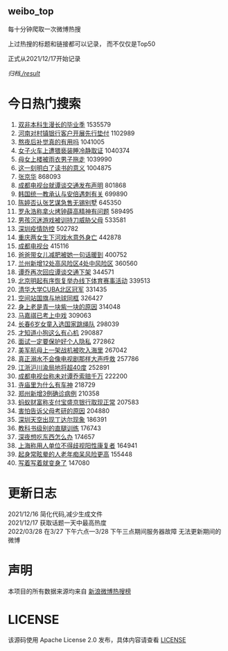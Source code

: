 weibo_top  
---
每十分钟爬取一次微博热搜  

上过热搜的标题和链接都可以记录， 而不仅仅是Top50

正式从2021/12/17开始记录  

*归档[./result](./result/)*

# 今日热门搜索  
1. [双非本科生漫长的毕业季](https://s.weibo.com//weibo?q=%23%E5%8F%8C%E9%9D%9E%E6%9C%AC%E7%A7%91%E7%94%9F%E6%BC%AB%E9%95%BF%E7%9A%84%E6%AF%95%E4%B8%9A%E5%AD%A3%23&Refer=top) 1535579
2. [河南对村镇银行客户开展先行垫付](https://s.weibo.com//weibo?q=%23%E6%B2%B3%E5%8D%97%E5%AF%B9%E6%9D%91%E9%95%87%E9%93%B6%E8%A1%8C%E5%AE%A2%E6%88%B7%E5%BC%80%E5%B1%95%E5%85%88%E8%A1%8C%E5%9E%AB%E4%BB%98%23&Refer=top) 1102989
3. [熬夜后补觉真的有用吗](https://s.weibo.com//weibo?q=%23%E7%86%AC%E5%A4%9C%E5%90%8E%E8%A1%A5%E8%A7%89%E7%9C%9F%E7%9A%84%E6%9C%89%E7%94%A8%E5%90%97%23&Refer=top) 1041005
4. [女子火车上遭猥亵装睡冷静取证](https://s.weibo.com//weibo?q=%23%E5%A5%B3%E5%AD%90%E7%81%AB%E8%BD%A6%E4%B8%8A%E9%81%AD%E7%8C%A5%E4%BA%B5%E8%A3%85%E7%9D%A1%E5%86%B7%E9%9D%99%E5%8F%96%E8%AF%81%23&Refer=top) 1040374
5. [母女上楼被雨衣男子拖走](https://s.weibo.com//weibo?q=%E6%AF%8D%E5%A5%B3%E4%B8%8A%E6%A5%BC%E8%A2%AB%E9%9B%A8%E8%A1%A3%E7%94%B7%E5%AD%90%E6%8B%96%E8%B5%B0&Refer=top) 1039990
6. [这一刻明白了读书的意义](https://s.weibo.com//weibo?q=%23%E8%BF%99%E4%B8%80%E5%88%BB%E6%98%8E%E7%99%BD%E4%BA%86%E8%AF%BB%E4%B9%A6%E7%9A%84%E6%84%8F%E4%B9%89%23&Refer=top) 1004875
7. [张京华](https://s.weibo.com//weibo?q=%E5%BC%A0%E4%BA%AC%E5%8D%8E&Refer=top) 868093
8. [成都电视台就谭谈交通发布声明](https://s.weibo.com//weibo?q=%23%E6%88%90%E9%83%BD%E7%94%B5%E8%A7%86%E5%8F%B0%E5%B0%B1%E8%B0%AD%E8%B0%88%E4%BA%A4%E9%80%9A%E5%8F%91%E5%B8%83%E5%A3%B0%E6%98%8E%23&Refer=top) 801868
9. [韩国统一教承认与安倍遇刺有关](https://s.weibo.com//weibo?q=%23%E9%9F%A9%E5%9B%BD%E7%BB%9F%E4%B8%80%E6%95%99%E6%89%BF%E8%AE%A4%E4%B8%8E%E5%AE%89%E5%80%8D%E9%81%87%E5%88%BA%E6%9C%89%E5%85%B3%23&Refer=top) 699890
10. [陈婷否认张艺谋急售无锡别墅](https://s.weibo.com//weibo?q=%23%E9%99%88%E5%A9%B7%E5%90%A6%E8%AE%A4%E5%BC%A0%E8%89%BA%E8%B0%8B%E6%80%A5%E5%94%AE%E6%97%A0%E9%94%A1%E5%88%AB%E5%A2%85%23&Refer=top) 645350
11. [罗永浩称拿火烤钟薛高精神有问题](https://s.weibo.com//weibo?q=%23%E7%BD%97%E6%B0%B8%E6%B5%A9%E7%A7%B0%E6%8B%BF%E7%81%AB%E7%83%A4%E9%92%9F%E8%96%9B%E9%AB%98%E7%B2%BE%E7%A5%9E%E6%9C%89%E9%97%AE%E9%A2%98%23&Refer=top) 589495
12. [男孩沉迷游戏被训持刀威胁父母](https://s.weibo.com//weibo?q=%23%E7%94%B7%E5%AD%A9%E6%B2%89%E8%BF%B7%E6%B8%B8%E6%88%8F%E8%A2%AB%E8%AE%AD%E6%8C%81%E5%88%80%E5%A8%81%E8%83%81%E7%88%B6%E6%AF%8D%23&Refer=top) 533581
13. [深圳疫情防控](https://s.weibo.com//weibo?q=%23%E6%B7%B1%E5%9C%B3%E7%96%AB%E6%83%85%E9%98%B2%E6%8E%A7%23&Refer=top) 502782
14. [重庆两女生下河戏水意外身亡](https://s.weibo.com//weibo?q=%23%E9%87%8D%E5%BA%86%E4%B8%A4%E5%A5%B3%E7%94%9F%E4%B8%8B%E6%B2%B3%E6%88%8F%E6%B0%B4%E6%84%8F%E5%A4%96%E8%BA%AB%E4%BA%A1%23&Refer=top) 442878
15. [成都电视台](https://s.weibo.com//weibo?q=%E6%88%90%E9%83%BD%E7%94%B5%E8%A7%86%E5%8F%B0&Refer=top) 415116
16. [爸爸带女儿减肥被她一句话暖到](https://s.weibo.com//weibo?q=%23%E7%88%B8%E7%88%B8%E5%B8%A6%E5%A5%B3%E5%84%BF%E5%87%8F%E8%82%A5%E8%A2%AB%E5%A5%B9%E4%B8%80%E5%8F%A5%E8%AF%9D%E6%9A%96%E5%88%B0%23&Refer=top) 400752
17. [兰州新增12处高风险区4处中风险区](https://s.weibo.com//weibo?q=%23%E5%85%B0%E5%B7%9E%E6%96%B0%E5%A2%9E12%E5%A4%84%E9%AB%98%E9%A3%8E%E9%99%A9%E5%8C%BA4%E5%A4%84%E4%B8%AD%E9%A3%8E%E9%99%A9%E5%8C%BA%23&Refer=top) 360560
18. [谭乔再次回应谭谈交通下架](https://s.weibo.com//weibo?q=%23%E8%B0%AD%E4%B9%94%E5%86%8D%E6%AC%A1%E5%9B%9E%E5%BA%94%E8%B0%AD%E8%B0%88%E4%BA%A4%E9%80%9A%E4%B8%8B%E6%9E%B6%23&Refer=top) 344571
19. [北京明起有序恢复举办线下体育赛事活动](https://s.weibo.com//weibo?q=%23%E5%8C%97%E4%BA%AC%E6%98%8E%E8%B5%B7%E6%9C%89%E5%BA%8F%E6%81%A2%E5%A4%8D%E4%B8%BE%E5%8A%9E%E7%BA%BF%E4%B8%8B%E4%BD%93%E8%82%B2%E8%B5%9B%E4%BA%8B%E6%B4%BB%E5%8A%A8%23&Refer=top) 339513
20. [清华大学CUBA北区冠军](https://s.weibo.com//weibo?q=%23%E6%B8%85%E5%8D%8E%E5%A4%A7%E5%AD%A6CUBA%E5%8C%97%E5%8C%BA%E5%86%A0%E5%86%9B%23&Refer=top) 331435
21. [空间站国旗与地球同框](https://s.weibo.com//weibo?q=%23%E7%A9%BA%E9%97%B4%E7%AB%99%E5%9B%BD%E6%97%97%E4%B8%8E%E5%9C%B0%E7%90%83%E5%90%8C%E6%A1%86%23&Refer=top) 326427
22. [身上老是青一块紫一块的原因](https://s.weibo.com//weibo?q=%23%E8%BA%AB%E4%B8%8A%E8%80%81%E6%98%AF%E9%9D%92%E4%B8%80%E5%9D%97%E7%B4%AB%E4%B8%80%E5%9D%97%E7%9A%84%E5%8E%9F%E5%9B%A0%23&Refer=top) 314048
23. [马嘉祺已考上中戏](https://s.weibo.com//weibo?q=%23%E9%A9%AC%E5%98%89%E7%A5%BA%E5%B7%B2%E8%80%83%E4%B8%8A%E4%B8%AD%E6%88%8F%23&Refer=top) 309063
24. [长春6岁女童入选国家跳绳队](https://s.weibo.com//weibo?q=%23%E9%95%BF%E6%98%A56%E5%B2%81%E5%A5%B3%E7%AB%A5%E5%85%A5%E9%80%89%E5%9B%BD%E5%AE%B6%E8%B7%B3%E7%BB%B3%E9%98%9F%23&Refer=top) 298039
25. [才知道小狗这么有心机](https://s.weibo.com//weibo?q=%23%E6%89%8D%E7%9F%A5%E9%81%93%E5%B0%8F%E7%8B%97%E8%BF%99%E4%B9%88%E6%9C%89%E5%BF%83%E6%9C%BA%23&Refer=top) 290887
26. [面试一定要保护好个人隐私](https://s.weibo.com//weibo?q=%23%E9%9D%A2%E8%AF%95%E4%B8%80%E5%AE%9A%E8%A6%81%E4%BF%9D%E6%8A%A4%E5%A5%BD%E4%B8%AA%E4%BA%BA%E9%9A%90%E7%A7%81%23&Refer=top) 272862
27. [美军航母上一架战机被吹入海里](https://s.weibo.com//weibo?q=%23%E7%BE%8E%E5%86%9B%E8%88%AA%E6%AF%8D%E4%B8%8A%E4%B8%80%E6%9E%B6%E6%88%98%E6%9C%BA%E8%A2%AB%E5%90%B9%E5%85%A5%E6%B5%B7%E9%87%8C%23&Refer=top) 267042
28. [真正溺水不会像电视剧那样大声呼救](https://s.weibo.com//weibo?q=%23%E7%9C%9F%E6%AD%A3%E6%BA%BA%E6%B0%B4%E4%B8%8D%E4%BC%9A%E5%83%8F%E7%94%B5%E8%A7%86%E5%89%A7%E9%82%A3%E6%A0%B7%E5%A4%A7%E5%A3%B0%E5%91%BC%E6%95%91%23&Refer=top) 257786
29. [江浙沪川渝局地将超40度](https://s.weibo.com//weibo?q=%23%E6%B1%9F%E6%B5%99%E6%B2%AA%E5%B7%9D%E6%B8%9D%E5%B1%80%E5%9C%B0%E5%B0%86%E8%B6%8540%E5%BA%A6%23&Refer=top) 252891
30. [成都电视台称未对谭乔索赔千万](https://s.weibo.com//weibo?q=%23%E6%88%90%E9%83%BD%E7%94%B5%E8%A7%86%E5%8F%B0%E7%A7%B0%E6%9C%AA%E5%AF%B9%E8%B0%AD%E4%B9%94%E7%B4%A2%E8%B5%94%E5%8D%83%E4%B8%87%23&Refer=top) 222200
31. [寺庙里为什么有车神](https://s.weibo.com//weibo?q=%23%E5%AF%BA%E5%BA%99%E9%87%8C%E4%B8%BA%E4%BB%80%E4%B9%88%E6%9C%89%E8%BD%A6%E7%A5%9E%23&Refer=top) 218729
32. [郑州新增3例确诊病例](https://s.weibo.com//weibo?q=%23%E9%83%91%E5%B7%9E%E6%96%B0%E5%A2%9E3%E4%BE%8B%E7%A1%AE%E8%AF%8A%E7%97%85%E4%BE%8B%23&Refer=top) 210358
33. [蚂蚁财富称支付宝盛京银行取现正常](https://s.weibo.com//weibo?q=%23%E8%9A%82%E8%9A%81%E8%B4%A2%E5%AF%8C%E7%A7%B0%E6%94%AF%E4%BB%98%E5%AE%9D%E7%9B%9B%E4%BA%AC%E9%93%B6%E8%A1%8C%E5%8F%96%E7%8E%B0%E6%AD%A3%E5%B8%B8%23&Refer=top) 207583
34. [害怕告诉父母考研的原因](https://s.weibo.com//weibo?q=%23%E5%AE%B3%E6%80%95%E5%91%8A%E8%AF%89%E7%88%B6%E6%AF%8D%E8%80%83%E7%A0%94%E7%9A%84%E5%8E%9F%E5%9B%A0%23&Refer=top) 204880
35. [深圳天空出现丁达尔现象](https://s.weibo.com//weibo?q=%23%E6%B7%B1%E5%9C%B3%E5%A4%A9%E7%A9%BA%E5%87%BA%E7%8E%B0%E4%B8%81%E8%BE%BE%E5%B0%94%E7%8E%B0%E8%B1%A1%23&Refer=top) 186391
36. [教科书级别的直腿训练](https://s.weibo.com//weibo?q=%23%E6%95%99%E7%A7%91%E4%B9%A6%E7%BA%A7%E5%88%AB%E7%9A%84%E7%9B%B4%E8%85%BF%E8%AE%AD%E7%BB%83%23&Refer=top) 176743
37. [深夜想吃东西怎么办](https://s.weibo.com//weibo?q=%23%E6%B7%B1%E5%A4%9C%E6%83%B3%E5%90%83%E4%B8%9C%E8%A5%BF%E6%80%8E%E4%B9%88%E5%8A%9E%23&Refer=top) 174657
38. [上海称用人单位不得歧视阳性康复者](https://s.weibo.com//weibo?q=%23%E4%B8%8A%E6%B5%B7%E7%A7%B0%E7%94%A8%E4%BA%BA%E5%8D%95%E4%BD%8D%E4%B8%8D%E5%BE%97%E6%AD%A7%E8%A7%86%E9%98%B3%E6%80%A7%E5%BA%B7%E5%A4%8D%E8%80%85%23&Refer=top) 164941
39. [起身常眩晕的人老年痴呆风险更高](https://s.weibo.com//weibo?q=%23%E8%B5%B7%E8%BA%AB%E5%B8%B8%E7%9C%A9%E6%99%95%E7%9A%84%E4%BA%BA%E8%80%81%E5%B9%B4%E7%97%B4%E5%91%86%E9%A3%8E%E9%99%A9%E6%9B%B4%E9%AB%98%23&Refer=top) 155448
40. [写着写着就变身了](https://s.weibo.com//weibo?q=%23%E5%86%99%E7%9D%80%E5%86%99%E7%9D%80%E5%B0%B1%E5%8F%98%E8%BA%AB%E4%BA%86%23&Refer=top) 147080
# 更新日志  
2021/12/16  简化代码,减少生成文件  
2021/12/17  获取话题一天中最高热度  
2022/03/28  在3/27 下午六点—3/28 下午三点期间服务器故障 无法更新期间的微博  
# 声明  
本项目的所有数据来源均来自 [新浪微博热搜榜](https://s.weibo.com/top/summary)  

# LICENSE
该源码使用 Apache License 2.0 发布，具体内容请查看 [LICENSE](./LICENSE)

